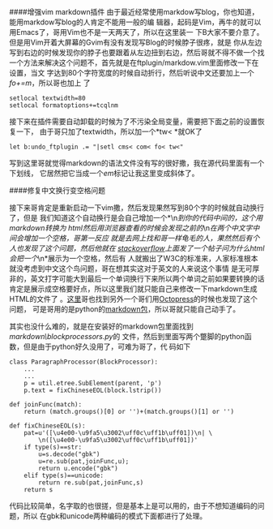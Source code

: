 ####增强vim markdown插件
由于最近经常使用markdow写blog，你也知道，能用markdow写blog的人肯定不能用一般的编
辑器，起码是Vim，再牛的就可以用Emacs了，哥用Vim也不是一天两天了，所以在这里装一
下B大家不要介意了。但是用Vim开着大屏幕的Gvim有没有发现写Blog的时候脖子很疼，就是
你从左边写到右边的时候发现你的脖子也要跟着从左边扭到右边，然后哥就不得不做一个找
一个方法来解决这个问题不，首先就是在ftplugin/markdow.vim里面修改一下在设置，当文
字达到80个字符宽度的时候自动折行，然后听说中文还要加上一个*fo+=m*，所以哥也加上
了


	setlocal textwidth=80
	setlocal formatoptions+=tcqlnm

接下来在插件需要自动卸载的时候为了不污染全局变量，需要把下面之前的设置恢复一下，
由于哥只加了textwidth，所以加一个*tw< *就OK了

	let b:undo_ftplugin .= "|setl cms< com< fo< tw<"

写到这里哥就觉得markdown的语法文件没有写的很好撒，我在源代码里面有一个下划线，
它居然把它当成一个*em*标记让我这里变成斜体了。

####修复中文换行变空格问题

接下来哥肯定是重新启动一下vim撒，然后发现果然写到80个字的时候就自动换行了，但是
我们知道这个自动换行是会自己增加一个*\n*到你的代码中间的，这个用markdown转换为
html然后用浏览器查看的时候会发现之前的*\n*在两个中文字中间会增加一个空格，哥第一反应
就是去网上找和哥一样龟毛的人，果然然后有个人也发现了这个问题，然后他就在
[stackoverflow]上面发了一个帖子问为什么html会把一个*\n*展示为一个空格，然后有
人就搬出了W3C的标准来，人家标准根本就没考虑到中文这个鸟问题，哥在想其实这对于英文的人来说这个事情
是无可厚非的，英文打字可能大到最后一个单词换行下来所以两个单词之前如果要转换的话
肯定是展示成空格要好点，所以这里我们就只能自己来修改一下markdown生成HTML的文件了
。[这里][anotherguy]哥也找到另外一个哥们用[Octopress]的时候也发现了这个问题，
可是哥用的是python的[markdown包][python_markdown_pkg]，所以哥就只能自己动手了。

其实也没什么难的，就是在安装好的markdown包里面找到*markdown\blockprocessors.py*的
文件，然后到里面写两个蹩脚的python函数，但是由于python好久没用了，可难为哥了，代
码如下

	class ParagraphProcessor(BlockProcessor):
		...
		...
		p = util.etree.SubElement(parent, 'p')
		p.text = fixChineseEOL(block.lstrip())

	def joinFunc(match):
		return (match.groups()[0] or '')+(match.groups()[1] or '')

	def fixChineseEOL(s):
		pat=u'([\u4e00-\u9fa5\u3002\uff0c\uff1b\uff01])\n| \
			\n([\u4e00-\u9fa5\u3002\uff0c\uff1b\uff01])'
		if type(s)==str:
			u=s.decode("gbk")
			u=re.sub(pat,joinFunc,u);
			return u.encode("gbk")
		elif type(s)==unicode:
			return re.sub(pat,joinFunc,s)
		return s


代码比较简单，名字取的也很搓，但是基本上是可以用的，由于不想知道编码的问题，所以
在gbk和unicode两种编码的模式下面都进行了处理。

[stackoverflow]: http://stackoverflow.com/questions/8550112/prevent-browser-converting-n-between-lines-into-space-for-chinese-characters/8551033#8551033
[Octopress]: http://www.octopress.org
[anotherguy]: http://chenyufei.info/blog/2011-12-23/fix-chinese-newline-becomes-space-in-browser-problem/
[python_markdown_pkg]: http://pypi.python.org/pypi/Markdown
